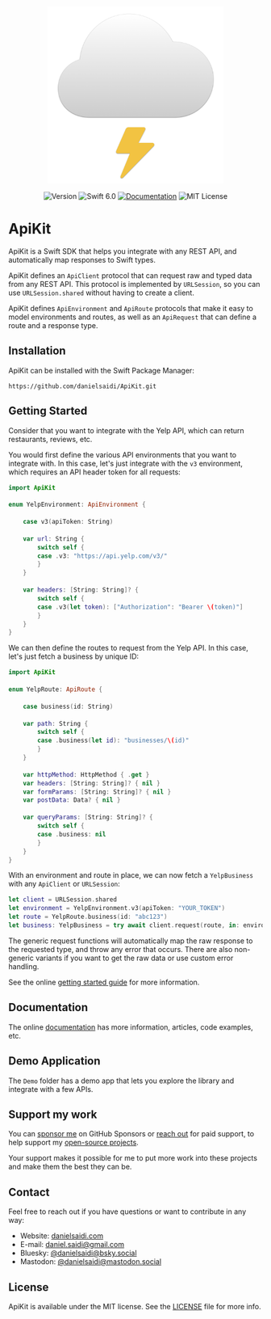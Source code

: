 <p align="center">
    <img src ="Resources/Icon.png" alt="ApiKit Logo"  width="350" />
</p>

<p align="center">
    <img src="https://img.shields.io/github/v/release/danielsaidi/ApiKit?color=%2300550&sort=semver" alt="Version" title="Version" />
    <img src="https://img.shields.io/badge/swift-6.0-orange.svg" alt="Swift 6.0" />
    <a href="https://danielsaidi.github.io/ApiKit"><img src="https://img.shields.io/badge/documentation-web-blue.svg" alt="Documentation" /></a>
    <img src="https://img.shields.io/github/license/danielsaidi/ApiKit" alt="MIT License" title="MIT License" />
</p>


# ApiKit

ApiKit is a Swift SDK that helps you integrate with any REST API, and automatically map responses to Swift types.

ApiKit defines an ``ApiClient`` protocol that can request raw and typed data from any REST API. This protocol is implemented by ``URLSession``, so you can use ``URLSession.shared`` without having to create a client.

ApiKit defines ``ApiEnvironment`` and ``ApiRoute`` protocols that make it easy to model environments and routes, as well as an ``ApiRequest`` that can define a route and a response type.



## Installation

ApiKit can be installed with the Swift Package Manager:

```
https://github.com/danielsaidi/ApiKit.git
```



## Getting Started

Consider that you want to integrate with the Yelp API, which can return restaurants, reviews, etc.

You would first define the various API environments that you want to integrate with. In this case, let's just integrate with the `v3` environment, which requires an API header token for all requests:

```swift
import ApiKit

enum YelpEnvironment: ApiEnvironment {

    case v3(apiToken: String)
    
    var url: String {
        switch self {
        case .v3: "https://api.yelp.com/v3/"
        }
    }
 
    var headers: [String: String]? {
        switch self {
        case .v3(let token): ["Authorization": "Bearer \(token)"]
        }
    }
}
```

We can then define the routes to request from the Yelp API. In this case, let's just fetch a business by unique ID:

```swift
import ApiKit

enum YelpRoute: ApiRoute {

    case business(id: String)

    var path: String {
        switch self {
        case .business(let id): "businesses/\(id)"
        }
    }

    var httpMethod: HttpMethod { .get }
    var headers: [String: String]? { nil }
    var formParams: [String: String]? { nil }
    var postData: Data? { nil }
    
    var queryParams: [String: String]? {
        switch self {
        case .business: nil
        }
    }
}
``` 

With an environment and route in place, we can now fetch a `YelpBusiness` with any ``ApiClient`` or ``URLSession``:

```swift
let client = URLSession.shared
let environment = YelpEnvironment.v3(apiToken: "YOUR_TOKEN")
let route = YelpRoute.business(id: "abc123") 
let business: YelpBusiness = try await client.request(route, in: environment)
```

The generic request functions will automatically map the raw response to the requested type, and throw any error that occurs. There are also non-generic variants if you want to get the raw data or use custom error handling.

See the online [getting started guide][Getting-Started] for more information.



## Documentation

The online [documentation][Documentation] has more information, articles, code examples, etc.



## Demo Application

The `Demo` folder has a demo app that lets you explore the library and integrate with a few APIs.



## Support my work 

You can [sponsor me][Sponsors] on GitHub Sponsors or [reach out][Email] for paid support, to help support my [open-source projects][OpenSource].

Your support makes it possible for me to put more work into these projects and make them the best they can be.



## Contact

Feel free to reach out if you have questions or want to contribute in any way:

* Website: [danielsaidi.com][Website]
* E-mail: [daniel.saidi@gmail.com][Email]
* Bluesky: [@danielsaidi@bsky.social][Bluesky]
* Mastodon: [@danielsaidi@mastodon.social][Mastodon]



## License

ApiKit is available under the MIT license. See the [LICENSE][License] file for more info.



[Email]: mailto:daniel.saidi@gmail.com

[Website]: https://danielsaidi.com
[GitHub]: https://github.com/danielsaidi
[Bluesky]: https://bsky.app/profile/danielsaidi.bsky.social
[Twitter]: https://twitter.com/danielsaidi
[Mastodon]: https://mastodon.social/@danielsaidi
[OpenSource]: https://danielsaidi.com/opensource
[Sponsors]: https://github.com/sponsors/danielsaidi

[Documentation]: https://danielsaidi.github.io/ApiKit
[Getting-Started]: https://danielsaidi.github.io/ApiKit/documentation/apikit/getting-started

[License]: https://github.com/danielsaidi/ApiKit/blob/master/LICENSE
